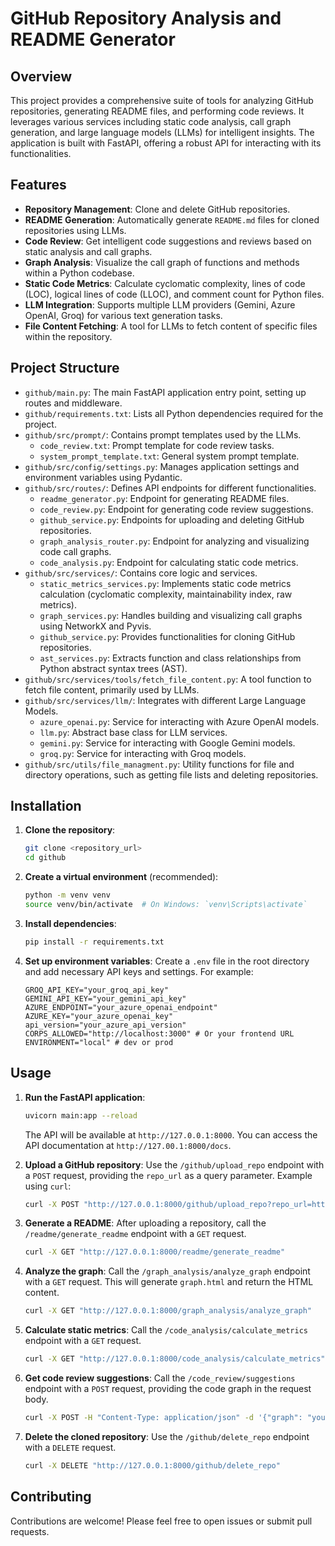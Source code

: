 # GitHub Repository Analysis and README Generator

## Overview
This project provides a comprehensive suite of tools for analyzing GitHub repositories, generating README files, and performing code reviews. It leverages various services including static code analysis, call graph generation, and large language models (LLMs) for intelligent insights. The application is built with FastAPI, offering a robust API for interacting with its functionalities.

## Features
- **Repository Management**: Clone and delete GitHub repositories.
- **README Generation**: Automatically generate `README.md` files for cloned repositories using LLMs.
- **Code Review**: Get intelligent code suggestions and reviews based on static analysis and call graphs.
- **Graph Analysis**: Visualize the call graph of functions and methods within a Python codebase.
- **Static Code Metrics**: Calculate cyclomatic complexity, lines of code (LOC), logical lines of code (LLOC), and comment count for Python files.
- **LLM Integration**: Supports multiple LLM providers (Gemini, Azure OpenAI, Groq) for various text generation tasks.
- **File Content Fetching**: A tool for LLMs to fetch content of specific files within the repository.

## Project Structure

- `github/main.py`: The main FastAPI application entry point, setting up routes and middleware.
- `github/requirements.txt`: Lists all Python dependencies required for the project.
- `github/src/prompt/`: Contains prompt templates used by the LLMs.
    - `code_review.txt`: Prompt template for code review tasks.
    - `system_prompt_template.txt`: General system prompt template.
- `github/src/config/settings.py`: Manages application settings and environment variables using Pydantic.
- `github/src/routes/`: Defines API endpoints for different functionalities.
    - `readme_generator.py`: Endpoint for generating README files.
    - `code_review.py`: Endpoint for generating code review suggestions.
    - `github_service.py`: Endpoints for uploading and deleting GitHub repositories.
    - `graph_analysis_router.py`: Endpoint for analyzing and visualizing code call graphs.
    - `code_analysis.py`: Endpoint for calculating static code metrics.
- `github/src/services/`: Contains core logic and services.
    - `static_metrics_services.py`: Implements static code metrics calculation (cyclomatic complexity, maintainability index, raw metrics).
    - `graph_services.py`: Handles building and visualizing call graphs using NetworkX and Pyvis.
    - `github_service.py`: Provides functionalities for cloning GitHub repositories.
    - `ast_services.py`: Extracts function and class relationships from Python abstract syntax trees (AST).
- `github/src/services/tools/fetch_file_content.py`: A tool function to fetch file content, primarily used by LLMs.
- `github/src/services/llm/`: Integrates with different Large Language Models.
    - `azure_openai.py`: Service for interacting with Azure OpenAI models.
    - `llm.py`: Abstract base class for LLM services.
    - `gemini.py`: Service for interacting with Google Gemini models.
    - `groq.py`: Service for interacting with Groq models.
- `github/src/utils/file_managment.py`: Utility functions for file and directory operations, such as getting file lists and deleting repositories.

## Installation

1. **Clone the repository**:
   ```bash
   git clone <repository_url>
   cd github
   ```

2. **Create a virtual environment** (recommended):
   ```bash
   python -m venv venv
   source venv/bin/activate  # On Windows: `venv\Scripts\activate`
   ```

3. **Install dependencies**:
   ```bash
   pip install -r requirements.txt
   ```

4. **Set up environment variables**:
   Create a `.env` file in the root directory and add necessary API keys and settings. For example:
   ```
   GROQ_API_KEY="your_groq_api_key"
   GEMINI_API_KEY="your_gemini_api_key"
   AZURE_ENDPOINT="your_azure_openai_endpoint"
   AZURE_KEY="your_azure_openai_key"
   api_version="your_azure_api_version"
   CORPS_ALLOWED="http://localhost:3000" # Or your frontend URL
   ENVIRONMENT="local" # dev or prod
   ```

## Usage

1. **Run the FastAPI application**:
   ```bash
   uvicorn main:app --reload
   ```
   The API will be available at `http://127.0.0.1:8000`. You can access the API documentation at `http://127.00.1:8000/docs`.

2. **Upload a GitHub repository**:
   Use the `/github/upload_repo` endpoint with a `POST` request, providing the `repo_url` as a query parameter.
   Example using `curl`:
   ```bash
   curl -X POST "http://127.0.0.1:8000/github/upload_repo?repo_url=https://github.com/your-org/your-repo.git"
   ```

3. **Generate a README**:
   After uploading a repository, call the `/readme/generate_readme` endpoint with a `GET` request.
   ```bash
   curl -X GET "http://127.0.0.1:8000/readme/generate_readme"
   ```

4. **Analyze the graph**:
    Call the `/graph_analysis/analyze_graph` endpoint with a `GET` request. This will generate `graph.html` and return the HTML content.
    ```bash
    curl -X GET "http://127.0.0.1:8000/graph_analysis/analyze_graph"
    ```

5. **Calculate static metrics**:
    Call the `/code_analysis/calculate_metrics` endpoint with a `GET` request.
    ```bash
    curl -X GET "http://127.0.0.1:8000/code_analysis/calculate_metrics"
    ```

6. **Get code review suggestions**:
    Call the `/code_review/suggestions` endpoint with a `POST` request, providing the code graph in the request body.
    ```bash
    curl -X POST -H "Content-Type: application/json" -d '{"graph": "your_code_graph_json_or_text"}' "http://127.0.0.1:8000/code_review/suggestions"
    ```

7. **Delete the cloned repository**:
   Use the `/github/delete_repo` endpoint with a `DELETE` request.
   ```bash
   curl -X DELETE "http://127.0.0.1:8000/github/delete_repo"
   ```

## Contributing
Contributions are welcome! Please feel free to open issues or submit pull requests.
